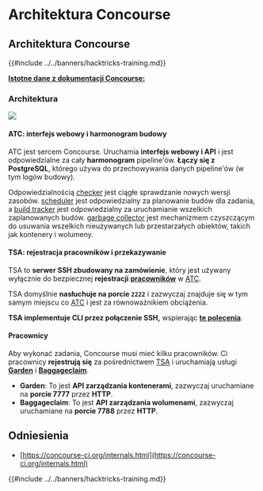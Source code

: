 # Architektura Concourse

## Architektura Concourse

{{#include ../../banners/hacktricks-training.md}}

[**Istotne dane z dokumentacji Concourse:**](https://concourse-ci.org/internals.html)

### Architektura

![](<../../images/image (187).png>)

#### ATC: interfejs webowy i harmonogram budowy

ATC jest sercem Concourse. Uruchamia **interfejs webowy i API** i jest odpowiedzialne za cały **harmonogram** pipeline'ów. **Łączy się z PostgreSQL**, którego używa do przechowywania danych pipeline'ów (w tym logów budowy).

Odpowiedzialnością [checker](https://concourse-ci.org/checker.html) jest ciągłe sprawdzanie nowych wersji zasobów. [scheduler](https://concourse-ci.org/scheduler.html) jest odpowiedzialny za planowanie budów dla zadania, a [build tracker](https://concourse-ci.org/build-tracker.html) jest odpowiedzialny za uruchamianie wszelkich zaplanowanych budów. [garbage collector](https://concourse-ci.org/garbage-collector.html) jest mechanizmem czyszczącym do usuwania wszelkich nieużywanych lub przestarzałych obiektów, takich jak kontenery i wolumeny.

#### TSA: rejestracja pracowników i przekazywanie

TSA to **serwer SSH zbudowany na zamówienie**, który jest używany wyłącznie do bezpiecznej **rejestracji** [**pracowników**](https://concourse-ci.org/internals.html#architecture-worker) w [ATC](https://concourse-ci.org/internals.html#component-atc).

TSA domyślnie **nasłuchuje na porcie `2222`** i zazwyczaj znajduje się w tym samym miejscu co [ATC](https://concourse-ci.org/internals.html#component-atc) i jest za równoważnikiem obciążenia.

**TSA implementuje CLI przez połączenie SSH,** wspierając [**te polecenia**](https://concourse-ci.org/internals.html#component-tsa).

#### Pracownicy

Aby wykonać zadania, Concourse musi mieć kilku pracowników. Ci pracownicy **rejestrują się** za pośrednictwem [TSA](https://concourse-ci.org/internals.html#component-tsa) i uruchamiają usługi [**Garden**](https://github.com/cloudfoundry-incubator/garden) i [**Baggageclaim**](https://github.com/concourse/baggageclaim).

- **Garden**: To jest **API zarządzania kontenerami**, zazwyczaj uruchamiane na **porcie 7777** przez **HTTP**.
- **Baggageclaim**: To jest **API zarządzania wolumenami**, zazwyczaj uruchamiane na **porcie 7788** przez **HTTP**.

## Odniesienia

- [https://concourse-ci.org/internals.html](https://concourse-ci.org/internals.html)

{{#include ../../banners/hacktricks-training.md}}
